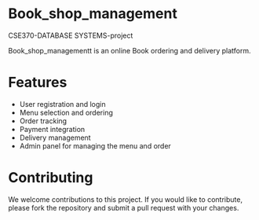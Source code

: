 # Book_shop_management
CSE370-DATABASE SYSTEMS-project

Book_shop_managementt is an online Book ordering and delivery platform.

# Features
- User registration and login
- Menu selection and ordering
- Order tracking
- Payment integration
- Delivery management
- Admin panel for managing the menu and order

# Contributing
We welcome contributions to this project. If you would like to contribute, please fork the repository and submit a pull request with your changes.
